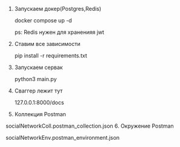 1. Запускаем докер(Postgres,Redis)
   
   docker compose up -d

   ps: Redis нужен для храненияя jwt
2. Ставим все зависимости
   
   pip install -r requirements.txt
3. Запускаем сервак
   
   python3 main.py
4. Сваггер лежит тут
   
   127.0.0.1:8000/docs
5. Коллекция Postman

socialNetworkColl.postman_collection.json
6. Окружение Postman

socialNetworkEnv.postman_environment.json

